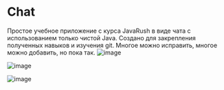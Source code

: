 # Chat
Простое учебное приложение с курса JavaRush в виде чата с использованием только чистой Java. Создано для закрепления полученных навыков и изучения git.
Многое можно исправить, многое можно добавить, но пока так.
![image](https://github.com/ma3xim/Chat/assets/29982333/21101d55-316a-4cb3-b885-a3cf1e9d4e03)


![image](https://github.com/ma3xim/Chat/assets/29982333/f2475385-9b78-4ae8-8fad-100c75097acf)


![image](https://github.com/ma3xim/Chat/assets/29982333/bec09349-9fbc-4b5e-a200-4c666ba2e2ba)
